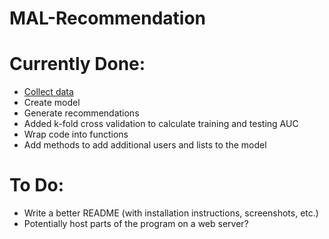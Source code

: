 # MAL-Recommendation

# Currently Done:

* [Collect data](https://github.com/VirtualLights/MyAnimeList-Scraper)
* Create model
* Generate recommendations
* Added k-fold cross validation to calculate training and testing AUC
* Wrap code into functions
* Add methods to add additional users and lists to the model

# To Do:

* Write a better README (with installation instructions, screenshots, etc.)
* Potentially host parts of the program on a web server?